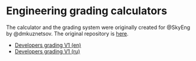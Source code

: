 # Engineering grading calculators

The calculator and the grading system were originally created for @SkyEng by @dmkuznetsov. The original repository is [here](https://github.com/skyeng/grades).


- [Developers grading V1 (en)](https://dmkuznetsov.github.io/grades/en.html?type=developers-v1)
- [Developers grading V1 (ru)](https://dmkuznetsov.github.io/grades/ru.html?type=developers-v1)
